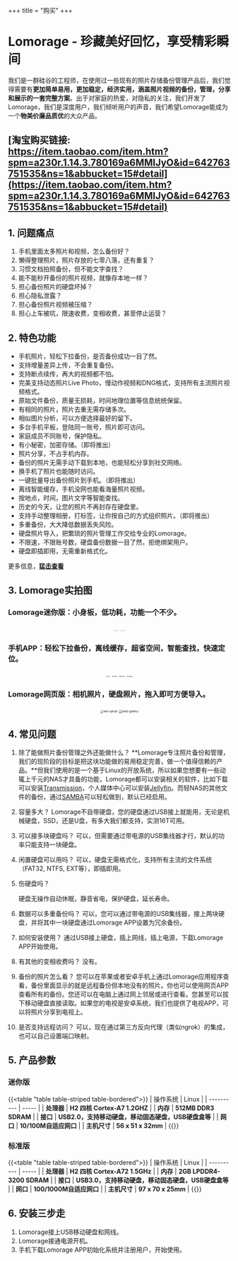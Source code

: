 +++
title = "购买"
+++

# Lomorage - 珍藏美好回忆，享受精彩瞬间

我们是一群硅谷的工程师，在使用过一些现有的照片存储备份管理产品后，我们觉得需要有**更加简单易用，更加稳定，经济实用，涵盖照片视频的备份，管理，分享和展示的一套完整方案**。出于对家庭的热爱，对隐私的关注，我们开发了Lomorage，我们是深度用户，我们倾听用户的声音，我们希望Lomorage能成为一个**物美价廉品质优**的大众产品。



## [淘宝购买链接: https://item.taobao.com/item.htm?spm=a230r.1.14.3.780169a6MMIJyO&id=642763751535&ns=1&abbucket=15#detail](https://item.taobao.com/item.htm?spm=a230r.1.14.3.780169a6MMIJyO&id=642763751535&ns=1&abbucket=15#detail)

## 1. 问题痛点

1. 手机里面太多照片和视频，怎么备份好？
2. 懒得整理照片，照片存放的七零八落，还有重复？
3. 习惯文档拍照备份，但不能文字查找？
4. 能不能秒开备份的照片视频，就像存本地一样？
5. 担心备份照片的硬盘坏掉？
6. 担心隐私泄露？
7. 担心备份照片视频被压缩？
8. 担心上车被坑，限速收费，变相收费，甚至停止运营？

## 2. 特色功能

- 手机照片，轻松下拉备份，是否备份成功一目了然。
- 支持增量差异上传，不会重复备份。
- 支持断点续传，再大的视频都不怕。
- 完美支持动态照片Live Photo，慢动作视频和DNG格式，支持所有主流照片视频格式。
- 原始文件备份，质量无损耗，时间地理位置等信息统统保留。
- 有相同的照片，照片去重无需存储多次。
- 相似图片分析，可以方便选择最好的留下。
- 多台手机平板，登陆同一账号，照片即可访问。
- 家庭成员不同账号，保护隐私。
- 有小秘密，加密存储。（即将推出）
- 照片分享，不占手机内存。
- 备份的照片无需手动下载到本地，也能轻松分享到社交网络。
- 换手机了照片也能随时访问。
- 一键批量导出备份照片到手机。（即将推出）
- 离线智能缓存，手机没网也能看海量照片视频。
- 按地点，时间，图片文字等智能查找。
- 历史的今天，让您的照片不再封存在硬盘里。
- 支持手动整理相册，打标签，让你按自己的方式组织照片。（即将推出）
- 多重备份，大大降低数据丢失风险。
- 硬盘照片导入，把繁琐的照片管理工作交给专业的Lomorage。
- 不限速，不限账号数，硬盘备份数据一目了然，拒绝绑架用户。
- 硬盘即插即用，无需重新格式化。

更多信息，**[猛击查看](https://lomorage.com/zh)**

## 3. Lomorage实拍图

###  Lomorage迷你版：小身板，低功耗，功能一个不少。

<div  align="center">
<p class="screenshoot">
<img src="/img/buy/lomorage-mini.png" alt="lomorage-mini" style="zoom:10%;max-width:100%;height:auto;max-height:100%;"  />
<img src="/img/buy/lomorage-setup.png" alt="lomorage-setup" style="zoom:10%;max-width:100%;height:auto;max-height:100%;"  />
</p>
</div>


### 手机APP：轻松下拉备份，离线缓存，超省空间，智能查找，快速定位。

<div  align="center">
<p class="screenshoot">
<img src="/img/buy/local.png" alt="local" style="zoom:20%;" />
<img src="/img/buy/search.png" alt="search" style="zoom:20%;" />
<img src="/img/buy/backup.png" alt="backup" style="zoom:20%;" />
<img src="/img/buy/settings.png" alt="settings" style="zoom:20%;" />
</p>
</div>


### Lomorage网页版：相机照片，硬盘照片，拖入即可方便导入。

<div  align="center">
<img src="/img/buy/web-upload.png" alt="web-upload" style="zoom:40%;max-width:100%;height:auto;max-height:100%;" />
<img src="/img/buy/web-gallery.png" alt="web-gallery" style="zoom:46%;max-width:100%;height:auto;max-height:100%;" />
</div>

## 4. 常见问题

1. 除了能做照片备份管理之外还能做什么？
**Lomorage专注照片备份和管理，我们的现阶段的目标是把这块功能做的易用稳定完善，做一个值得信赖的产品。**但我们使用的是一个基于Linux的开放系统，所以如果您想要有一些动辄上千元的NAS才具备的功能，Lomorage都可以安装相关的软件，比如下载可以安装[Transmission](https://transmissionbt.com/)，个人媒体中心可以安装[Jellyfin](https://jellyfin.org)。而轻NAS的其他文件的备份，通过[SAMBA](https://github.com/wupanhao/wupanhao.github.io/issues/1)可以轻松做到，默认已经启用。

2. 容量多大？
   Lomorage不自带硬盘，您的硬盘通过USB接上就能用，无论是机械硬盘，SSD，还是U盘，有多大我们都支持，实测16T可用。

3. 可以接多块硬盘吗？
   可以，但需要通过带电源的USB集线器才行，默认的功率只能支持一块硬盘。

4. 闲置硬盘可以用吗？
   可以，硬盘无需格式化，支持所有主流的文件系统（FAT32, NTFS, EXT等），即插即用。

5. 伤硬盘吗？

   硬盘无操作自动休眠，静音省电，保护硬盘，延长寿命。

6. 数据可以多重备份吗？
   可以，您可以通过带电源的USB集线器，接上两块硬盘，并将其中一块硬盘通过Lomorage APP设置为冗余备份。

7. 如何安装使用？
   通过USB接上硬盘，插上网线，插上电源，下载Lomorage APP开始使用。

8. 有其他的变相收费吗？
   没有。

9. 备份的照片怎么看？
   您可以在苹果或者安卓手机上通过Lomorage应用程序查看，备份里面显示的就是远程备份但本地没有的照片。你也可以使用网页APP查看所有的备份。您还可以在电脑上通过网上邻居或进行查看。您甚至可以拔下移动硬盘直接读取。如果您的电视是安卓系统，我们也提供了电视APP，可以将照片分享到电视上。

10. 是否支持远程访问？
    可以，现在通过第三方反向代理（类似ngrok）的集成，也可以自己设置端口映射。

## 5. 产品参数

### 迷你版

{{<table "table table-striped table-bordered">}}
| 操作系统   | Linux |
| ---------- | ----- |
| **处理器** | **H2 四核 Cortex-A7 1.2GHZ** |
| **内存**   | **512MB DDR3 SDRAM** |
| **接口**   | **USB2.0，支持移动硬盘，移动固态硬盘，USB硬盘盒等** |
| **网口**   | **10/100M自适应网口** |
| **主机尺寸**   | **56 x 51 x 32mm** |
{{</table>}}

### 标准版

{{<table "table table-striped table-bordered">}}
| 操作系统   | Linux |
| ---------- | ----- |
| **处理器** | **H2 四核 Cortex-A72 1.5GHz** |
| **内存**   | **2GB LPDDR4-3200 SDRAM** |
| **接口**   | **USB3.0，支持移动硬盘，移动固态硬盘，USB硬盘盒等** |
| **网口**   | **100/1000M自适应网口** |
| **主机尺寸**   | **97 x 70 x 25mm** |
{{</table>}}

## 6. 安装三步走

1. Lomorage接上USB移动硬盘和网线。
2. Lomorage接通电源开机。
3. 手机下载Lomorage APP初始化系统并注册用户，开始使用。